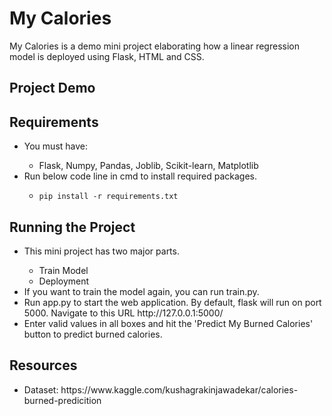 <h1>My Calories</h1>
<p>My Calories is a demo mini project elaborating how a linear regression model is deployed using Flask, HTML and CSS.</p>

<h2>Project Demo</h2>

<h2>Requirements</h2>
<ul>
  <li>You must have: </li>
  <ul>
    <li>Flask, Numpy, Pandas, Joblib, Scikit-learn, Matplotlib</li>
  </ul>
  <li>Run below code line in cmd to install required packages.</li>
  <ul><li><code>pip install -r requirements.txt</code></li></ul>
</ul>

<h2>Running the Project</h2>
<ul>
  <li>This mini project has two major parts.</li>
  <ul>
    <li>Train Model</li>
    <li>Deployment</li>
  </ul>
  <li>If you want to train the model again, you can run train.py.</li>
  <li>Run app.py to start the web application. By default, flask will run on port 5000. Navigate to this URL http://127.0.0.1:5000/</li>
  <li>Enter valid values in all boxes and hit the 'Predict My Burned Calories' button to predict burned calories.</li>
</ul>

<h2>Resources</h2>
<ul><li>Dataset: https://www.kaggle.com/kushagrakinjawadekar/calories-burned-predicition</li><ul>
